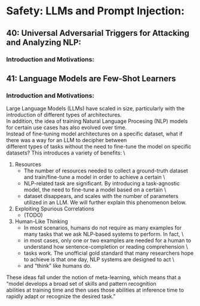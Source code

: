 # Safety: LLMs and Prompt Injection:

## 40: Universal Adversarial Triggers for Attacking and Analyzing NLP:

### Introduction and Motivations:

## 41: Language Models are Few-Shot Learners

### Introduction and Motivations:

Large Language Models (LLMs) have scaled in size, particularly with the introduction of different types of architectures. \
In addition, the idea of training Natural Language Procesing (NLP) models for certain use cases has also evolved over time. \
Instead of fine-tuning model architectures on a specific dataset, what if there was a way for an LLM to decipher between \
different types of tasks without the need to fine-tune the model on specific datasets? This introduces a variety of benefits: \

1. Resources
   - The number of resources needed to collect a ground-truth dataset and train/fine-tune a model in order to achieve a certain \
   - NLP-related task are significant. By introducing a task-agnostic model, the need to fine-tune a model based on a certain \
   - dataset disappears, and scales with the number of parameters utilized in an LLM. We will further explain this phenomenon below.
2. Exploiting Spurious Correlations
   - (TODO)
3. Human-Like Thinking
   - In most scenarios, humans do not require as many examples for many tasks that we ask NLP-based systems to perform. In fact, \
   - in most cases, only one or two examples are needed for a human to understand how sentence-completion or reading comprehension \
   - tasks work. The unofficial gold standard that many researchers hope to achieve is that one day, NLP systems are designed to act \
   - and “think” like humans do.
   
These ideas fall under the notion of meta-learning, which means that a “model develops a broad set of skills and pattern recognition \
abilities at training time and then uses those abilities at inference time to rapidly adapt or recognize the desired task.” 
   
